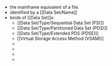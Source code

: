 - the mainframe equivalent of a file.
- identified by a [[Data Set/Name]]
- kinds of [[Data Set]]s:
	- [[Data Set/Type/Sequential Data Set (PS)]]
	- [[Data Set/Type/Partitioned Data Set (PDS)]]
	- [[Data Set/Type/Extended PDS (PDSE)]]
	- [[Virtual Storage Access Method (VSAM)]]
	-
	-
	-
	-